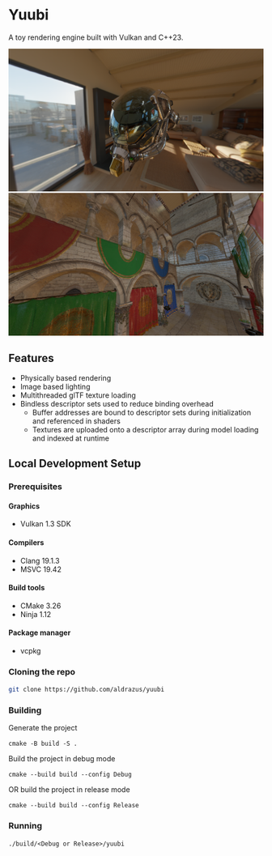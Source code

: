 # Yuubi

A toy rendering engine built with Vulkan and C++23.

![Damaged helmet rendered with Yuubi](docs/helmet.png)
![Sponza palace rendered with Yuubi](docs/sponza.png)

## Features

- Physically based rendering
- Image based lighting
- Multithreaded glTF texture loading
- Bindless descriptor sets used to reduce binding overhead
    - Buffer addresses are bound to descriptor sets during initialization and referenced in shaders
    - Textures are uploaded onto a descriptor array during model loading and indexed at runtime

## Local Development Setup

### Prerequisites

#### Graphics

- Vulkan 1.3 SDK

#### Compilers

- Clang 19.1.3
- MSVC 19.42

#### Build tools

- CMake 3.26
- Ninja 1.12

#### Package manager

- vcpkg

### Cloning the repo

```sh
git clone https://github.com/aldrazus/yuubi
```

### Building

Generate the project

```pwsh
cmake -B build -S .
```

Build the project in debug mode

```pwsh
cmake --build build --config Debug 
```

OR build the project in release mode

```pwsh
cmake --build build --config Release
```

### Running

```pwsh
./build/<Debug or Release>/yuubi
```
